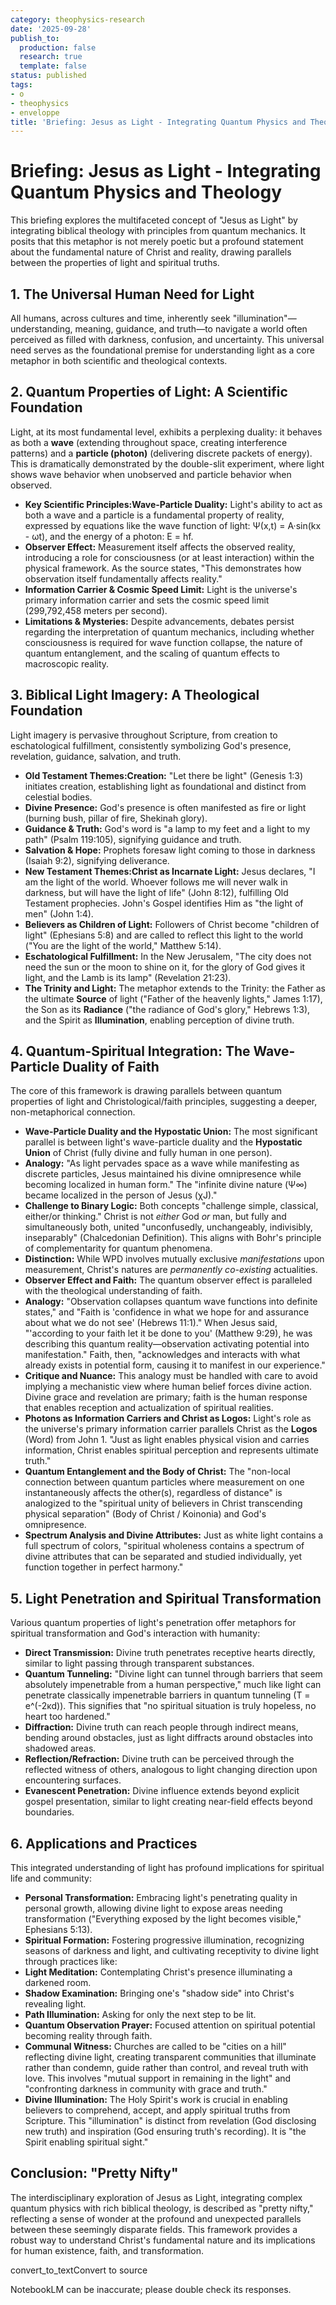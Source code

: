 ```yaml
---
category: theophysics-research
date: '2025-09-28'
publish_to:
  production: false
  research: true
  template: false
status: published
tags:
- o
- theophysics
- enveloppe
title: 'Briefing: Jesus as Light - Integrating Quantum Physics and Theology'
---
```

   
# Briefing: Jesus as Light - Integrating Quantum Physics and Theology   
   
This briefing explores the multifaceted concept of "Jesus as Light" by integrating biblical theology with principles from quantum mechanics. It posits that this metaphor is not merely poetic but a profound statement about the fundamental nature of Christ and reality, drawing parallels between the properties of light and spiritual truths.   
   
## 1. The Universal Human Need for Light   
   
All humans, across cultures and time, inherently seek "illumination"—understanding, meaning, guidance, and truth—to navigate a world often perceived as filled with darkness, confusion, and uncertainty. This universal need serves as the foundational premise for understanding light as a core metaphor in both scientific and theological contexts.   
   
## 2. Quantum Properties of Light: A Scientific Foundation   
   
Light, at its most fundamental level, exhibits a perplexing duality: it behaves as both a **wave** (extending throughout space, creating interference patterns) and a **particle (photon)** (delivering discrete packets of energy). This is dramatically demonstrated by the double-slit experiment, where light shows wave behavior when unobserved and particle behavior when observed.   
   
   
- **Key Scientific Principles:Wave-Particle Duality:** Light's ability to act as both a wave and a particle is a fundamental property of reality, expressed by equations like the wave function of light: Ψ(x,t) = A·sin(kx - ωt), and the energy of a photon: E = hf.   
- **Observer Effect:** Measurement itself affects the observed reality, introducing a role for consciousness (or at least interaction) within the physical framework. As the source states, "This demonstrates how observation itself fundamentally affects reality."   
- **Information Carrier & Cosmic Speed Limit:** Light is the universe's primary information carrier and sets the cosmic speed limit (299,792,458 meters per second).   
- **Limitations & Mysteries:** Despite advancements, debates persist regarding the interpretation of quantum mechanics, including whether consciousness is required for wave function collapse, the nature of quantum entanglement, and the scaling of quantum effects to macroscopic reality.   
   
## 3. Biblical Light Imagery: A Theological Foundation   
   
Light imagery is pervasive throughout Scripture, from creation to eschatological fulfillment, consistently symbolizing God's presence, revelation, guidance, salvation, and truth.   
   
   
- **Old Testament Themes:Creation:** "Let there be light" (Genesis 1:3) initiates creation, establishing light as foundational and distinct from celestial bodies.   
- **Divine Presence:** God's presence is often manifested as fire or light (burning bush, pillar of fire, Shekinah glory).   
- **Guidance & Truth:** God's word is "a lamp to my feet and a light to my path" (Psalm 119:105), signifying guidance and truth.   
- **Salvation & Hope:** Prophets foresaw light coming to those in darkness (Isaiah 9:2), signifying deliverance.   
- **New Testament Themes:Christ as Incarnate Light:** Jesus declares, "I am the light of the world. Whoever follows me will never walk in darkness, but will have the light of life" (John 8:12), fulfilling Old Testament prophecies. John's Gospel identifies Him as "the light of men" (John 1:4).   
- **Believers as Children of Light:** Followers of Christ become "children of light" (Ephesians 5:8) and are called to reflect this light to the world ("You are the light of the world," Matthew 5:14).   
- **Eschatological Fulfillment:** In the New Jerusalem, "The city does not need the sun or the moon to shine on it, for the glory of God gives it light, and the Lamb is its lamp" (Revelation 21:23).   
- **The Trinity and Light:** The metaphor extends to the Trinity: the Father as the ultimate **Source** of light ("Father of the heavenly lights," James 1:17), the Son as its **Radiance** ("the radiance of God's glory," Hebrews 1:3), and the Spirit as **Illumination**, enabling perception of divine truth.   
   
## 4. Quantum-Spiritual Integration: The Wave-Particle Duality of Faith   
   
The core of this framework is drawing parallels between quantum properties of light and Christological/faith principles, suggesting a deeper, non-metaphorical connection.   
   
   
- **Wave-Particle Duality and the Hypostatic Union:** The most significant parallel is between light's wave-particle duality and the **Hypostatic Union** of Christ (fully divine and fully human in one person).   
- **Analogy:** "As light pervades space as a wave while manifesting as discrete particles, Jesus maintained his divine omnipresence while becoming localized in human form." The "infinite divine nature (Ψ∞) became localized in the person of Jesus (χJ)."   
- **Challenge to Binary Logic:** Both concepts "challenge simple, classical, either/or thinking." Christ is not _either_ God _or_ man, but fully and simultaneously both, united "unconfusedly, unchangeably, indivisibly, inseparably" (Chalcedonian Definition). This aligns with Bohr's principle of complementarity for quantum phenomena.   
- **Distinction:** While WPD involves mutually exclusive _manifestations_ upon measurement, Christ's natures are _permanently co-existing_ actualities.   
- **Observer Effect and Faith:** The quantum observer effect is paralleled with the theological understanding of faith.   
- **Analogy:** "Observation collapses quantum wave functions into definite states," and "Faith is 'confidence in what we hope for and assurance about what we do not see' (Hebrews 11:1)." When Jesus said, "'according to your faith let it be done to you' (Matthew 9:29), he was describing this quantum reality—observation activating potential into manifestation." Faith, then, "acknowledges and interacts with what already exists in potential form, causing it to manifest in our experience."   
- **Critique and Nuance:** This analogy must be handled with care to avoid implying a mechanistic view where human belief forces divine action. Divine grace and revelation are primary; faith is the human response that enables reception and actualization of spiritual realities.   
- **Photons as Information Carriers and Christ as Logos:** Light's role as the universe's primary information carrier parallels Christ as the **Logos** (Word) from John 1. "Just as light enables physical vision and carries information, Christ enables spiritual perception and represents ultimate truth."   
- **Quantum Entanglement and the Body of Christ:** The "non-local connection between quantum particles where measurement on one instantaneously affects the other(s), regardless of distance" is analogized to the "spiritual unity of believers in Christ transcending physical separation" (Body of Christ / Koinonia) and God's omnipresence.   
- **Spectrum Analysis and Divine Attributes:** Just as white light contains a full spectrum of colors, "spiritual wholeness contains a spectrum of divine attributes that can be separated and studied individually, yet function together in perfect harmony."   
   
## 5. Light Penetration and Spiritual Transformation   
   
Various quantum properties of light's penetration offer metaphors for spiritual transformation and God's interaction with humanity:   
   
   
- **Direct Transmission:** Divine truth penetrates receptive hearts directly, similar to light passing through transparent substances.   
- **Quantum Tunneling:** "Divine light can tunnel through barriers that seem absolutely impenetrable from a human perspective," much like light can penetrate classically impenetrable barriers in quantum tunneling (T = e^(-2κd)). This signifies that "no spiritual situation is truly hopeless, no heart too hardened."   
- **Diffraction:** Divine truth can reach people through indirect means, bending around obstacles, just as light diffracts around obstacles into shadowed areas.   
- **Reflection/Refraction:** Divine truth can be perceived through the reflected witness of others, analogous to light changing direction upon encountering surfaces.   
- **Evanescent Penetration:** Divine influence extends beyond explicit gospel presentation, similar to light creating near-field effects beyond boundaries.   
   
## 6. Applications and Practices   
   
This integrated understanding of light has profound implications for spiritual life and community:   
   
   
- **Personal Transformation:** Embracing light's penetrating quality in personal growth, allowing divine light to expose areas needing transformation ("Everything exposed by the light becomes visible," Ephesians 5:13).   
- **Spiritual Formation:** Fostering progressive illumination, recognizing seasons of darkness and light, and cultivating receptivity to divine light through practices like:   
- **Light Meditation:** Contemplating Christ's presence illuminating a darkened room.   
- **Shadow Examination:** Bringing one's "shadow side" into Christ's revealing light.   
- **Path Illumination:** Asking for only the next step to be lit.   
- **Quantum Observation Prayer:** Focused attention on spiritual potential becoming reality through faith.   
- **Communal Witness:** Churches are called to be "cities on a hill" reflecting divine light, creating transparent communities that illuminate rather than condemn, guide rather than control, and reveal truth with love. This involves "mutual support in remaining in the light" and "confronting darkness in community with grace and truth."   
- **Divine Illumination:** The Holy Spirit's work is crucial in enabling believers to comprehend, accept, and apply spiritual truths from Scripture. This "illumination" is distinct from revelation (God disclosing new truth) and inspiration (God ensuring truth's recording). It is "the Spirit enabling spiritual sight."   
   
## Conclusion: "Pretty Nifty"   
   
The interdisciplinary exploration of Jesus as Light, integrating complex quantum physics with rich biblical theology, is described as "pretty nifty," reflecting a sense of wonder at the profound and unexpected parallels between these seemingly disparate fields. This framework provides a robust way to understand Christ's fundamental nature and its implications for human existence, faith, and transformation.   
   
convert_to_textConvert to source   
   
NotebookLM can be inaccurate; please double check its responses.